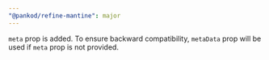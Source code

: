 ```yaml
---
"@pankod/refine-mantine": major
---
```


`meta` prop is added. To ensure backward compatibility, `metaData` prop will be used if `meta` prop is not provided.
